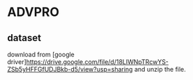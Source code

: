# ADVPRO
## dataset
download from [google driver]<https://drive.google.com/file/d/18LIWNpTRcwYS-ZSb5yHFFGfUDJBkb-d5/view?usp=sharing> and unzip the file.
 
